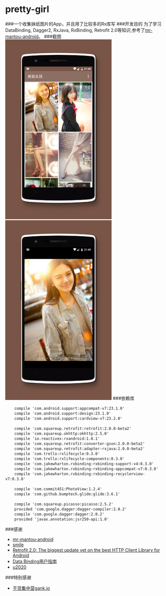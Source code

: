 # pretty-girl
###一个收集妹纸图片的App，并且用了比较多的Rx库写
###开发目的
为了学习DataBinding, Dagger2, RxJava, RxBinding, Retrofit 2.0等知识,参考了[mr-mantou-android](https://github.com/oxoooo/mr-mantou-android)。
###截图
<img src="/screenshots/enframe_2016-03-20-21-42-07.png" width="338" height="571">
<img src="/screenshots/enframe_2016-03-21-21-40-46.png" width="338" height="571">
###依赖库
```
    compile 'com.android.support:appcompat-v7:23.1.0'
    compile 'com.android.support:design:23.1.0'
    compile 'com.android.support:cardview-v7:23.2.0'

    compile 'com.squareup.retrofit:retrofit:2.0.0-beta2'
    compile 'com.squareup.okhttp:okhttp:2.5.0'
    compile 'io.reactivex:rxandroid:1.0.1'
    compile 'com.squareup.retrofit:converter-gson:2.0.0-beta2'
    compile 'com.squareup.retrofit:adapter-rxjava:2.0.0-beta2'
    compile 'com.trello:rxlifecycle:0.3.0'
    compile 'com.trello:rxlifecycle-components:0.3.0'
    compile 'com.jakewharton.rxbinding:rxbinding-support-v4:0.3.0'
    compile 'com.jakewharton.rxbinding:rxbinding-appcompat-v7:0.3.0'
    compile 'com.jakewharton.rxbinding:rxbinding-recyclerview-v7:0.3.0'

    compile 'com.commit451:PhotoView:1.2.4'
    compile 'com.github.bumptech.glide:glide:3.6.1'

    compile 'com.squareup.picasso:picasso:2.5.2'
    provided 'com.google.dagger:dagger-compiler:2.0.2'
    compile 'com.google.dagger:dagger:2.0.2'
    provided 'javax.annotation:jsr250-api:1.0'
```
###感谢
* [mr-mantou-android](https://github.com/oxoooo/mr-mantou-android)
* [smile](https://github.com/Assassinss/smile)
* [Retrofit 2.0: The biggest update yet on the best HTTP Client Library for Android](http://inthecheesefactory.com/blog/retrofit-2.0/en)
* [Data Binding用户指南](http://www.jianshu.com/p/b1df61a4df77)
* [u2020](https://github.com/JakeWharton/u2020)

###特别感谢
* [干货集中营gank.io](http://gank.io/)

